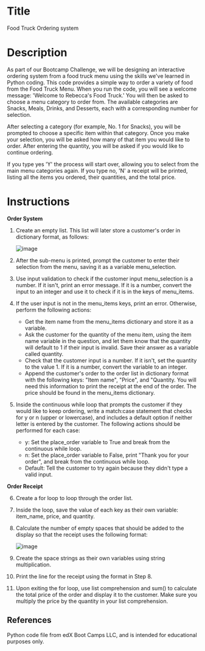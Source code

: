# Title
Food Truck Ordering system

# Description
As part of our Bootcamp Challenge, we will be designing an interactive ordering system from a food truck menu using the skills we've learned in Python coding. 
This code provides a simple way to order a variety of food from the Food Truck Menu. When you run the code, you will see a welcome message: 'Welcome to Rebecca's Food Truck.' You will then be asked to choose a menu category to order from. The available categories are Snacks, Meals, Drinks, and Desserts, each with a corresponding number for selection.

After selecting a category (for example, No. 1 for Snacks), you will be prompted to choose a specific item within that category. Once you make your selection, you will be asked how many of that item you would like to order. After entering the quantity, you will be asked if you would like to continue ordering.

If you type yes 'Y' the process will start over, allowing you to select from the main menu categories again. If you type no, 'N' a receipt will be printed, listing all the items you ordered, their quantities, and the total price.

# Instructions

**Order System**

1. Create an empty list. This list will later store a customer's order in dictionary format, as follows:
   
   ![image](https://github.com/ReccaS/python-challenge-1/assets/168928543/ab3bd079-98c5-4bf4-982b-77b70b51d3bb)
2. After the sub-menu is printed, prompt the customer to enter their selection from the menu, saving it as a variable menu_selection.
3. Use input validation to check if the customer input menu_selection is a number. If it isn't, print an error message. If it is a number, convert the input to an integer and use it to check if it is in the keys of menu_items.
4. If the user input is not in the menu_items keys, print an error. Otherwise, perform the following actions:

     * Get the item name from the menu_items dictionary and store it as a variable.
     * Ask the customer for the quantity of the menu item, using the item name variable in the question, and let them know that the quantity will default to 1 if their input is invalid. Save their answer as a variable called quantity.
     * Check that the customer input is a number. If it isn't, set the quantity to the value 1. If it is a number, convert the variable to an integer.
     * Append the customer's order to the order list in dictionary format with the following keys: "Item name", "Price", and "Quantity. You will need this information to print the receipt at the end of the order. The price should be found in the menu_items dictionary.

 5. Inside the continuous while loop that prompts the customer if they would like to keep ordering, write a match:case statement that checks for y or n (upper or lowercase), and includes a default option if neither letter is entered by the customer. The following actions should be performed for each case:

     * y: Set the place_order variable to True and break from the continuous while loop.
     * n: Set the place_order variable to False, print "Thank you for your order", and break from the continuous while loop.
     * Default: Tell the customer to try again because they didn't type a valid input.

**Order Receipt**

6. Create a for loop to loop through the order list.
7. Inside the loop, save the value of each key as their own variable: item_name, price, and quantity.
8. Calculate the number of empty spaces that should be added to the display so that the receipt uses the following format:

    ![image](https://github.com/ReccaS/python-challenge-1/assets/168928543/d1cc1ace-1a4c-4e92-9968-7092269becd0)
   
10. Create the space strings as their own variables using string multiplication.
11. Print the line for the receipt using the format in Step 8.
12. Upon exiting the for loop, use list comprehension and sum() to calculate the total price of the order and display it to the customer. Make sure you multiply the price by the quantity in your list comprehension.
    
## References
Python code file from edX Boot Camps LLC, and is intended for educational purposes only.



